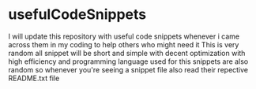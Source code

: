 # usefulCodeSnippets
I will update this repository with useful code snippets whenever i came across them in my coding to help others who might need it
This is very random all snippet will be short and simple with decent optimization with high efficiency
and programming language used for this snippets are also random so whenever you're seeing a snippet file also read their repective README.txt file

